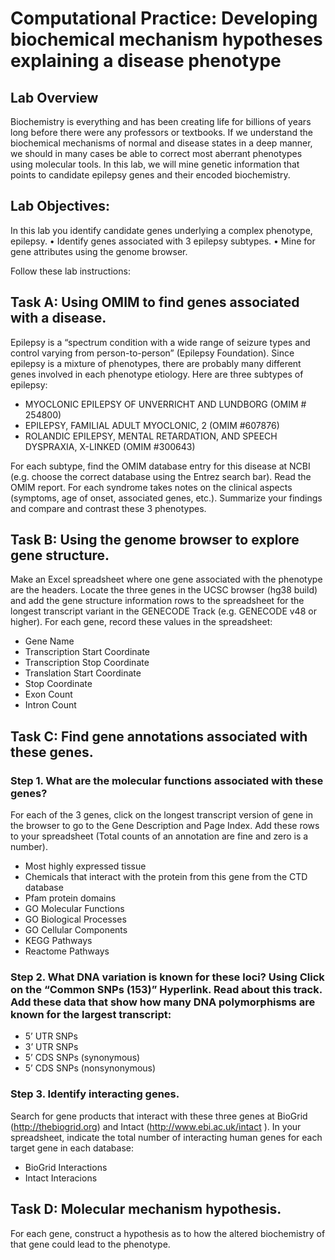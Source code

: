 # Computational Practice: Developing biochemical mechanism hypotheses explaining a disease phenotype	

## Lab Overview
Biochemistry is everything and has been creating life for billions of years long before there were any professors or textbooks.  If we understand the biochemical mechanisms of normal and disease states in a deep manner, we should in many cases be able to correct most aberrant phenotypes using molecular tools.  In this lab, we will mine genetic information that points to candidate epilepsy genes and their encoded biochemistry.

## Lab Objectives:
In this lab you identify candidate genes underlying a complex phenotype, epilepsy.
•	Identify genes associated with 3 epilepsy subtypes.
•	Mine for gene attributes using the genome browser.

Follow these lab instructions:

## Task A: Using OMIM to find genes associated with a disease.  
Epilepsy is a “spectrum condition with a wide range of seizure types and control varying from person-to-person” (Epilepsy Foundation). Since epilepsy is a mixture of phenotypes, there are probably many different genes involved in each phenotype etiology. Here are three subtypes of epilepsy:

* MYOCLONIC EPILEPSY OF UNVERRICHT AND LUNDBORG (OMIM # 254800)
* EPILEPSY, FAMILIAL ADULT MYOCLONIC, 2 (OMIM #607876)
* ROLANDIC EPILEPSY, MENTAL RETARDATION, AND SPEECH DYSPRAXIA, X-LINKED (OMIM #300643)

For each subtype, find the OMIM database entry for this disease at NCBI (e.g. choose the correct database using the Entrez search bar).  Read the OMIM report. For each syndrome takes notes on the clinical aspects (symptoms, age of onset, associated genes, etc.).  Summarize your findings and compare and contrast these 3 phenotypes. 

## Task B: Using the genome browser to explore gene structure.  
Make an Excel spreadsheet  where one gene associated with the phenotype are the headers.  Locate the three genes in the UCSC browser (hg38 build) and add the gene structure information rows to the spreadsheet for the longest transcript variant  in the GENECODE Track (e.g. GENECODE v48 or higher).  For each gene, record these values in the spreadsheet:

* Gene Name
* Transcription Start Coordinate
* Transcription Stop Coordinate
* Translation Start Coordinate
* Stop Coordinate
* Exon Count
* Intron Count

## Task C: Find gene annotations associated with these genes.
### Step 1. What are the molecular functions associated with these genes? 
For each of the 3 genes, click on the longest transcript version of gene in the browser to go to the Gene Description and Page Index.  Add these rows to your spreadsheet (Total counts of an annotation are fine and zero is a number).  
* Most highly expressed tissue
* Chemicals that interact with the protein from this gene from the CTD database
* Pfam protein domains
* GO Molecular Functions
* GO Biological Processes
* GO Cellular Components
* KEGG Pathways
* Reactome Pathways 

### Step 2.  What DNA variation is known for these loci? Using Click on the “Common SNPs (153)” Hyperlink.  Read about this track.  Add these data that show how many DNA polymorphisms are known for the largest transcript: 
* 5’ UTR SNPs
* 3’ UTR SNPs
* 5’ CDS SNPs (synonymous)
* 5’ CDS SNPs (nonsynonymous)

### Step 3.  Identify interacting genes.  
Search for gene products that interact with these three genes at BioGrid (http://thebiogrid.org) and Intact (http://www.ebi.ac.uk/intact ).  In your spreadsheet, indicate the total number of interacting human genes for each target gene in each database:

* BioGrid Interactions
* Intact Interacions

## Task D: Molecular mechanism hypothesis.
For each gene, construct a hypothesis as to how the altered biochemistry of that gene could lead to the phenotype.
